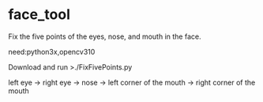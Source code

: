 # face_tool
Fix the five points of the eyes, nose, and mouth in the face.

need:python3x,opencv310

Download and run >./FixFivePoints.py

left eye -> right eye -> nose -> left corner of the mouth -> right corner of the mouth
